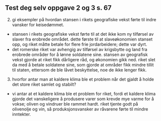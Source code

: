 
## Test deg selv oppgave 2 og 3 s. 67
2. gi eksempler på hvordan stansen i rikets geografiske vekst førte til indre vansker for keisedømmet.
- stansen i rikets geografiske vekst førte til at det ikke kom ny tilførsel av slaver fra erobrede området. dette første til at slaveøkonomien stanset opp, og riket måtte betale for flere frie
    jordarbeidere; dette var dyrt.
- det romerske riket var avhengig av tilførsel av krigsbytte og land fra erobrede områder for å lønne soldatene sine. stansen av geografisk vekst gjorde at riket fikk dårligere råd, og økonomien gikk ned.
    riket slet da med å betale soldatene sine, som gjorde at områder fikk mindre tillit til staten, ettersom de ble låvet beskyttelse, noe de ikke lenger fikk.
3. hvorfor antar man at kaldere klima ble et problem når det gjaldt å holde det store riket samlet og stabilt?
- vi antar at et kaldere klima ble et problem for riket, fordi et kaldere klima gjorde det vanskeligere å produsere varer som krevde mye varme for å vokse; oliven og vindruer ble rammet hardt.
    riket tjente godt på olivenolje og vin, så produksjonsvansker av råvarene førte til mindre inntekter.
